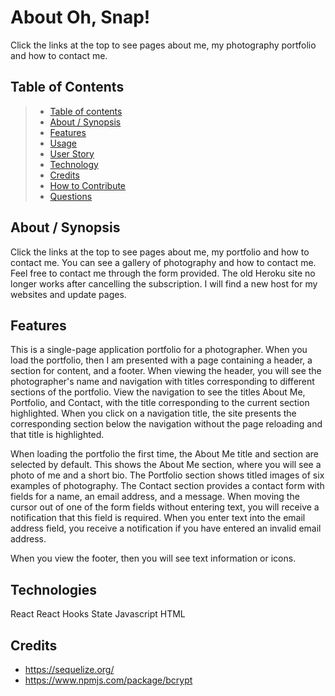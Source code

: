 # About Oh, Snap!

Click the links at the top to see pages about me, my photography portfolio and how to contact me.


## Table of Contents

>   - [Table of contents](#table-of-contents)
>   - [About / Synopsis](#about--synopsis)
>   - [Features](#features)
>   - [Usage](#usage)
>   - [User Story](#user-story)
>   - [Technology](#technology)
>   - [Credits](#credits)
>   - [How to Contribute](#How--to--Contribute)
>   - [Questions](#questions)

## About / Synopsis

Click the links at the top to see pages about me, my portfolio and how to contact me.  You can see a gallery of photography and how to contact me.  Feel free to contact me through the form provided.  The old Heroku site no longer works after cancelling the subscription.  I will find a new host for my websites and update pages.

## Features

This is a single-page application portfolio for a photographer. When you load the portfolio, then I am presented with a page containing a header, a section for content, and a footer. When viewing the header, you will see the photographer's name and navigation with titles corresponding to different sections of the portfolio. View the navigation to see the titles About Me, Portfolio, and Contact, with the title corresponding to the current section highlighted. When you click on a navigation title, the site presents the corresponding section below the navigation without the page reloading and that title is highlighted.

When loading the portfolio the first time, the About Me title and section are selected by default. This shows the About Me section, where you will see a photo of me and a short bio. The Portfolio section shows titled images of six examples of photography. The Contact section provides a contact form with fields for a name, an email address, and a message. When moving the cursor out of one of the form fields without entering text, you will receive a notification that this field is required. When you enter text into the email address field, you receive a notification if you have entered an invalid email address.

When you view the footer, then you will see text information or icons.

## Technologies

React
React Hooks
State
Javascript
HTML

## Credits

- https://sequelize.org/
- https://www.npmjs.com/package/bcrypt
